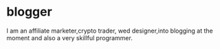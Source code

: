 # blogger
I am an affiliate marketer,crypto trader, wed designer,into blogging at the moment and also a very skillful programmer.
